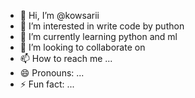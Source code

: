 - 👋 Hi, I’m @kowsarii
- 👀 I’m interested in write code by puthon
- 🌱 I’m currently learning python and ml
- 💞️ I’m looking to collaborate on 
- 📫 How to reach me ...
- 😄 Pronouns: ...
- ⚡ Fun fact: ...

<!---
kowsarii/kowsarii is a ✨ special ✨ repository because its `README.md` (this file) appears on your GitHub profile.
You can click the Preview link to take a look at your changes.
--->
